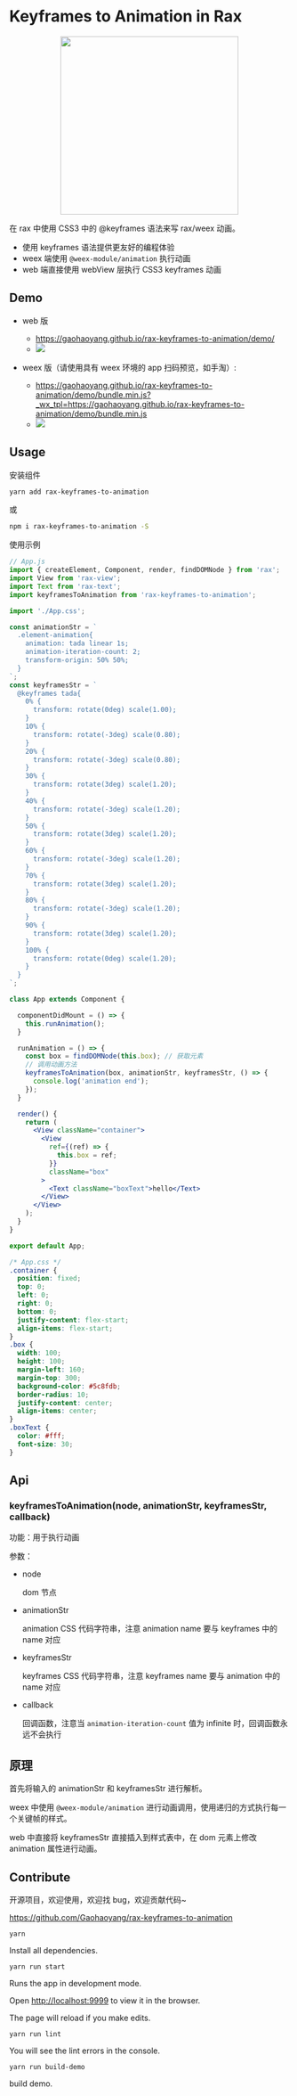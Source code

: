 # Keyframes to Animation in Rax

<p align="center">
  <img src="https://gw.alicdn.com/tfs/TB1Kbc3e1uSBuNjy1XcXXcYjFXa-536-536.png" width="320px" />
</p>

在 rax 中使用 CSS3 中的 @keyframes 语法来写 rax/weex 动画。

- 使用 keyframes 语法提供更友好的编程体验
- weex 端使用 `@weex-module/animation` 执行动画
- web 端直接使用 webView 层执行 CSS3 keyframes 动画

## Demo

- web 版
  - https://gaohaoyang.github.io/rax-keyframes-to-animation/demo/
  - ![](https://gw.alicdn.com/tfs/TB1nfHpe1SSBuNjy0FlXXbBpVXa-200-200.png)


- weex 版（请使用具有 weex 环境的 app 扫码预览，如手淘）:
  - https://gaohaoyang.github.io/rax-keyframes-to-animation/demo/bundle.min.js?_wx_tpl=https://gaohaoyang.github.io/rax-keyframes-to-animation/demo/bundle.min.js
  - ![](https://gw.alicdn.com/tfs/TB1jRTse7yWBuNjy0FpXXassXXa-200-200.png)

## Usage

安装组件

``` bash
yarn add rax-keyframes-to-animation
```

或

``` bash
npm i rax-keyframes-to-animation -S
```

使用示例

``` jsx
// App.js
import { createElement, Component, render, findDOMNode } from 'rax';
import View from 'rax-view';
import Text from 'rax-text';
import keyframesToAnimation from 'rax-keyframes-to-animation';

import './App.css';

const animationStr = `
  .element-animation{
    animation: tada linear 1s;
    animation-iteration-count: 2;
    transform-origin: 50% 50%;
  }
`;
const keyframesStr = `
  @keyframes tada{
    0% {
      transform: rotate(0deg) scale(1.00);
    }
    10% {
      transform: rotate(-3deg) scale(0.80);
    }
    20% {
      transform: rotate(-3deg) scale(0.80);
    }
    30% {
      transform: rotate(3deg) scale(1.20);
    }
    40% {
      transform: rotate(-3deg) scale(1.20);
    }
    50% {
      transform: rotate(3deg) scale(1.20);
    }
    60% {
      transform: rotate(-3deg) scale(1.20);
    }
    70% {
      transform: rotate(3deg) scale(1.20);
    }
    80% {
      transform: rotate(-3deg) scale(1.20);
    }
    90% {
      transform: rotate(3deg) scale(1.20);
    }
    100% {
      transform: rotate(0deg) scale(1.20);
    }
  }
`;

class App extends Component {

  componentDidMount = () => {
    this.runAnimation();
  }

  runAnimation = () => {
    const box = findDOMNode(this.box); // 获取元素
    // 调用动画方法
    keyframesToAnimation(box, animationStr, keyframesStr, () => {
      console.log('animation end');
    });
  }

  render() {
    return (
      <View className="container">
        <View
          ref={(ref) => {
            this.box = ref;
          }}
          className="box"
        >
          <Text className="boxText">hello</Text>
        </View>
      </View>
    );
  }
}

export default App;
```

``` css
/* App.css */
.container {
  position: fixed;
  top: 0;
  left: 0;
  right: 0;
  bottom: 0;
  justify-content: flex-start;
  align-items: flex-start;
}
.box {
  width: 100;
  height: 100;
  margin-left: 160;
  margin-top: 300;
  background-color: #5c8fdb;
  border-radius: 10;
  justify-content: center;
  align-items: center;
}
.boxText {
  color: #fff;
  font-size: 30;
}
```

## Api

### keyframesToAnimation(node, animationStr, keyframesStr, callback)

功能：用于执行动画

参数：

- node

  dom 节点


- animationStr

  animation CSS 代码字符串，注意 animation name 要与 keyframes 中的 name 对应


- keyframesStr

  keyframes CSS 代码字符串，注意 keyframes name 要与 animation 中的 name 对应


- callback

  回调函数，注意当 `animation-iteration-count` 值为 infinite 时，回调函数永远不会执行

## 原理

首先将输入的 animationStr 和 keyframesStr 进行解析。

weex 中使用 `@weex-module/animation` 进行动画调用，使用递归的方式执行每一个关键帧的样式。

web 中直接将 keyframesStr 直接插入到样式表中，在 dom 元素上修改 animation 属性进行动画。

## Contribute

开源项目，欢迎使用，欢迎找 bug，欢迎贡献代码~

https://github.com/Gaohaoyang/rax-keyframes-to-animation

`yarn`

Install all dependencies.

`yarn run start`

Runs the app in development mode.

Open [http://localhost:9999](http://localhost:9999) to view it in the browser.

The page will reload if you make edits.

`yarn run lint`

You will see the lint errors in the console.

`yarn run build-demo`

build demo.

